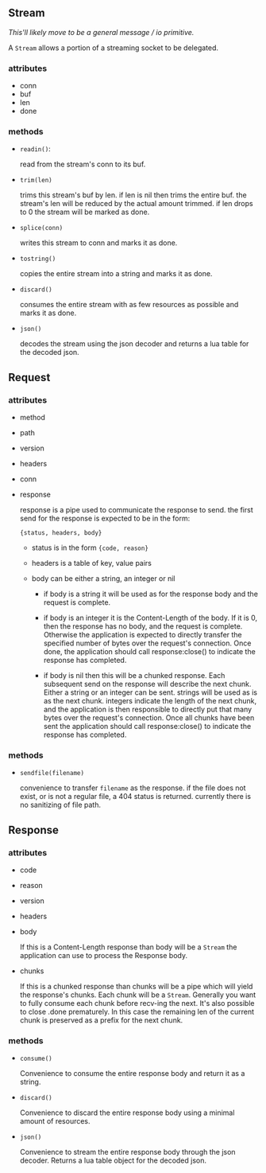 ## Stream

*This'll likely move to be a general message / io primitive.*

A `Stream` allows a portion of a streaming socket to be delegated.

### attributes

- conn
- buf
- len
- done

### methods

- `readin()`:

    read from the stream's conn to its buf.

- `trim(len)`

    trims this stream's buf by len. if len is nil then trims the entire buf.
    the stream's len will be reduced by the actual amount trimmed. if len drops
    to 0 the stream will be marked as done.

- `splice(conn)`

    writes this stream to conn and marks it as done.

- `tostring()`

    copies the entire stream into a string and marks it as done.

- `discard()`

    consumes the entire stream with as few resources as possible and marks it
    as done.

- `json()`

    decodes the stream using the json decoder and returns a lua table for the
    decoded json.


## Request

### attributes

- method
- path
- version
- headers
- conn
- response

    response is a pipe used to communicate the response to send. the first send
    for the response is expected to be in the form:

    `{status, headers, body}`

    - status is in the form `{code, reason}`

    - headers is a table of key, value pairs

    - body can be either a string, an integer or nil

        * if body is a string it will be used as for the response body and the
          request is complete.

        * if body is an integer it is the Content-Length of the body. If it is
          0, then the response has no body, and the request is complete.
          Otherwise the application is expected to directly transfer the
          specified number of bytes over the request's connection. Once done,
          the application should call response:close() to indicate the response
          has completed.

        * if body is nil then this will be a chunked response. Each subsequent
          send on the response will describe the next chunk. Either a string or
          an integer can be sent. strings will be used as is as the next chunk.
          integers indicate the length of the next chunk, and the application
          is then responsible to directly put that many bytes over the
          request's connection. Once all chunks have been sent the application
          should call response:close() to indicate the response has completed.

### methods

- `sendfile(filename)`

    convenience to transfer `filename` as the response. if the file does not
    exist, or is not a regular file, a 404 status is returned. currently there
    is no sanitizing of file path.

## Response

### attributes

- code
- reason
- version
- headers

- body

    If this is a Content-Length response than body will be a `Stream` the
    application can use to process the Response body.

- chunks

    If this is a chunked response than chunks will be a pipe which will yield
    the response's chunks. Each chunk will be a `Stream`. Generally you want to
    fully consume each chunk before recv-ing the next. It's also possible to
    close .done prematurely. In this case the remaining len of the current
    chunk is preserved as a prefix for the next chunk.


### methods

- `consume()`

    Convenience to consume the entire response body and return it as a string.

- `discard()`

    Convenience to discard the entire response body using a minimal amount of
    resources.

- `json()`

    Convenience to stream the entire response body through the json decoder.
    Returns a lua table object for the decoded json.
